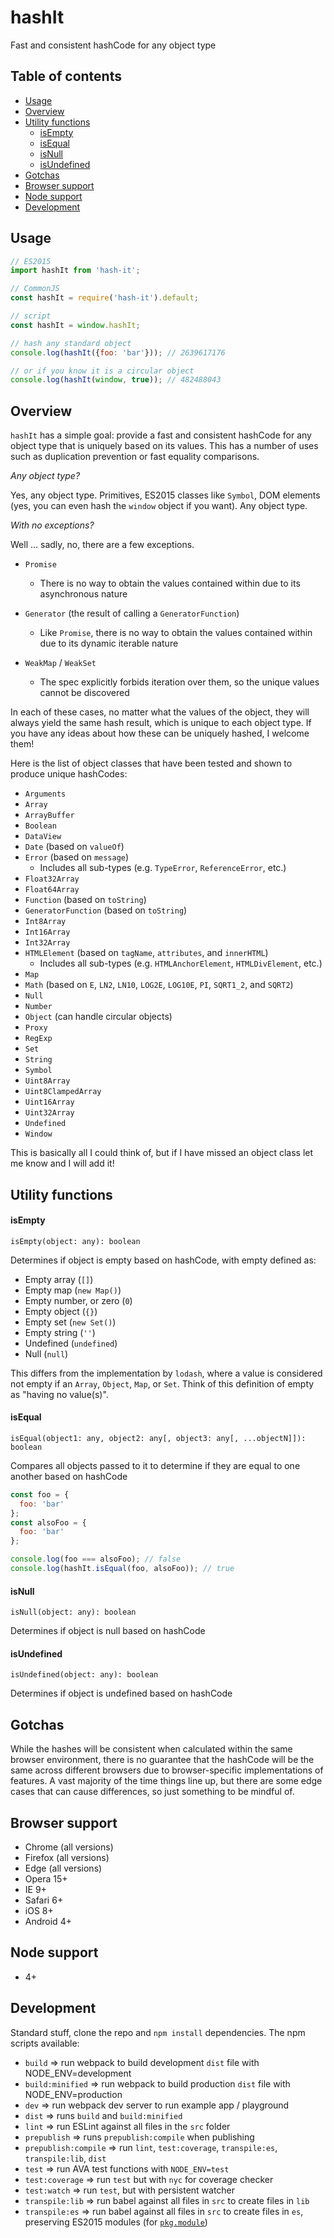 # hashIt

Fast and consistent hashCode for any object type

## Table of contents

* [Usage](#usage)
* [Overview](#overview)
* [Utility functions](#utility-functions)
  * [isEmpty](#isempty)
  * [isEqual](#isequal)
  * [isNull](#isnull)
  * [isUndefined](#isundefined)
* [Gotchas](#gotchas)
* [Browser support](#browser-support)
* [Node support](#node-support)
* [Development](#development)

## Usage

```javascript
// ES2015
import hashIt from 'hash-it';

// CommonJS
const hashIt = require('hash-it').default;

// script
const hashIt = window.hashIt;

// hash any standard object
console.log(hashIt({foo: 'bar'})); // 2639617176

// or if you know it is a circular object
console.log(hashIt(window, true)); // 482488043
```

## Overview

`hashIt` has a simple goal: provide a fast and consistent hashCode for any object type that is uniquely based on its values. This has a number of uses such as duplication prevention or fast equality comparisons.

_Any object type?_

Yes, any object type. Primitives, ES2015 classes like `Symbol`, DOM elements (yes, you can even hash the `window` object if you want). Any object type.

_With no exceptions?_

Well ... sadly, no, there are a few exceptions.

* `Promise`
  * There is no way to obtain the values contained within due to its asynchronous nature
* `Generator` (the result of calling a `GeneratorFunction`)
  * Like `Promise`, there is no way to obtain the values contained within due to its dynamic iterable nature
* `WeakMap` / `WeakSet`

  * The spec explicitly forbids iteration over them, so the unique values cannot be discovered

In each of these cases, no matter what the values of the object, they will always yield the same hash result, which is unique to each object type. If you have any ideas about how these can be uniquely hashed, I welcome them!

Here is the list of object classes that have been tested and shown to produce unique hashCodes:

* `Arguments`
* `Array`
* `ArrayBuffer`
* `Boolean`
* `DataView`
* `Date` (based on `valueOf`)
* `Error` (based on `message`)
  * Includes all sub-types (e.g. `TypeError`, `ReferenceError`, etc.)
* `Float32Array`
* `Float64Array`
* `Function` (based on `toString`)
* `GeneratorFunction` (based on `toString`)
* `Int8Array`
* `Int16Array`
* `Int32Array`
* `HTMLElement` (based on `tagName`, `attributes`, and `innerHTML`)
  * Includes all sub-types (e.g. `HTMLAnchorElement`, `HTMLDivElement`, etc.)
* `Map`
* `Math` (based on `E`, `LN2`, `LN10`, `LOG2E`, `LOG10E`, `PI`, `SQRT1_2`, and `SQRT2`)
* `Null`
* `Number`
* `Object` (can handle circular objects)
* `Proxy`
* `RegExp`
* `Set`
* `String`
* `Symbol`
* `Uint8Array`
* `Uint8ClampedArray`
* `Uint16Array`
* `Uint32Array`
* `Undefined`
* `Window`

This is basically all I could think of, but if I have missed an object class let me know and I will add it!

## Utility functions

#### isEmpty

`isEmpty(object: any): boolean`

Determines if object is empty based on hashCode, with empty defined as:

* Empty array (`[]`)
* Empty map (`new Map()`)
* Empty number, or zero (`0`)
* Empty object (`{}`)
* Empty set (`new Set()`)
* Empty string (`''`)
* Undefined (`undefined`)
* Null (`null`)

This differs from the implementation by `lodash`, where a value is considered not empty if an `Array`, `Object`, `Map`, or `Set`. Think of this definition of empty as "having no value(s)".

#### isEqual

`isEqual(object1: any, object2: any[, object3: any[, ...objectN]]): boolean`

Compares all objects passed to it to determine if they are equal to one another based on hashCode

```javascript
const foo = {
  foo: 'bar'
};
const alsoFoo = {
  foo: 'bar'
};

console.log(foo === alsoFoo); // false
console.log(hashIt.isEqual(foo, alsoFoo)); // true
```

#### isNull

`isNull(object: any): boolean`

Determines if object is null based on hashCode

#### isUndefined

`isUndefined(object: any): boolean`

Determines if object is undefined based on hashCode

## Gotchas

While the hashes will be consistent when calculated within the same browser environment, there is no guarantee that the hashCode will be the same across different browsers due to browser-specific implementations of features. A vast majority of the time things line up, but there are some edge cases that can cause differences, so just something to be mindful of.

## Browser support

* Chrome (all versions)
* Firefox (all versions)
* Edge (all versions)
* Opera 15+
* IE 9+
* Safari 6+
* iOS 8+
* Android 4+

## Node support

* 4+

## Development

Standard stuff, clone the repo and `npm install` dependencies. The npm scripts available:

* `build` => run webpack to build development `dist` file with NODE_ENV=development
* `build:minified` => run webpack to build production `dist` file with NODE_ENV=production
* `dev` => run webpack dev server to run example app / playground
* `dist` => runs `build` and `build:minified`
* `lint` => run ESLint against all files in the `src` folder
* `prepublish` => runs `prepublish:compile` when publishing
* `prepublish:compile` => run `lint`, `test:coverage`, `transpile:es`, `transpile:lib`, `dist`
* `test` => run AVA test functions with `NODE_ENV=test`
* `test:coverage` => run `test` but with `nyc` for coverage checker
* `test:watch` => run `test`, but with persistent watcher
* `transpile:lib` => run babel against all files in `src` to create files in `lib`
* `transpile:es` => run babel against all files in `src` to create files in `es`, preserving ES2015 modules (for
  [`pkg.module`](https://github.com/rollup/rollup/wiki/pkg.module))
